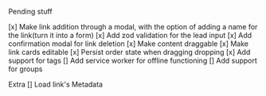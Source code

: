 Pending stuff

[x] Make link addition through a modal, with the option of adding a name for the link(turn it into a form)
[x] Add zod validation for the lead input
[x] Add confirmation modal for link deletion
[x] Make content draggable
[x] Make link cards editable
[x] Persist order state when dragging dropping
[x] Add support for tags
[] Add service worker for offline functioning
[] Add support for groups

Extra
[] Load link's Metadata
